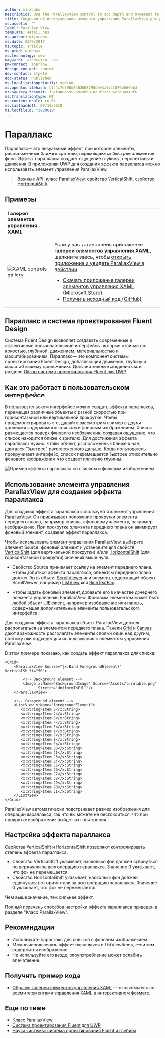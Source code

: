 ```yaml
---
author: mijacobs
Description: Use the ParallaxView control to add depth and movement to your app.
title: Сведения об использовании элемента управления ParallaxView для добавления в приложение глубины и движения.
ms.assetid: ''
label: Parallax View
template: detail.hbs
ms.author: mijacobs
ms.date: 08/9/2017
ms.topic: article
ms.prod: windows
ms.technology: uwp
keywords: windows10, uwp
pm-contact: abarlow
design-contact: conrwi
dev-contact: stpete
doc-status: Published
ms.localizationpriority: medium
ms.openlocfilehash: b144c7e790d0462688795d9e1a6c4f076b569eb3
ms.sourcegitcommit: f5cf806a595969ecbb018c3f7eea86c7a34940f6
ms.translationtype: MT
ms.contentlocale: ru-RU
ms.lasthandoff: 09/10/2018
ms.locfileid: "3820618"
---
```

# <a name="parallax"></a>Параллакс

Параллакс— это визуальный эффект, при котором элементы, расположенные ближе к зрителю, перемещаются быстрее элементов фона. Эффект параллакса создает ощущение глубины, перспективы и движения. В приложении UWP для создания эффекта параллакса можно использовать элемент управления ParallaxView.  

> **Важные API**: [класс ParallaxView](https://docs.microsoft.com/uwp/api/Windows.UI.Xaml.Controls.Parallaxview), [свойство VerticalShift](https://docs.microsoft.com/uwp/api/Windows.UI.Xaml.Controls.Parallaxview.VerticalShift), [свойство HorizontalShift](https://docs.microsoft.com/uwp/api/Windows.UI.Xaml.Controls.Parallaxview.HorizontalShift)

## <a name="examples"></a>Примеры

<table>
<th align="left">Галерея элементов управления XAML<th>
<tr>
<td><img src="images/xaml-controls-gallery-sm.png" alt="XAML controls gallery"></img></td>
<td>
    <p>Если у вас установлено приложение <strong style="font-weight: semi-bold">галереи элементов управления XAML</strong>, щелкните здесь, чтобы <a href="xamlcontrolsgallery:/item/ParallaxView">открыть приложение и увидеть ParallaxView в действии</a>.</p>
    <ul>
    <li><a href="https://www.microsoft.com/store/productId/9MSVH128X2ZT">Скачать приложение галереи элементов управления XAML (Microsoft Store)</a></li>
    <li><a href="https://github.com/Microsoft/Windows-universal-samples/tree/master/Samples/XamlUIBasics">Получить исходный код (GitHub)</a></li>
    </ul>
</td>
</tr>
</table>

## <a name="parallax-and-the-fluent-design-system"></a>Параллакс и система проектирования Fluent Design

 Система Fluent Design позволяет создавать современные и эффективные пользовательские интерфейсы, которые отличаются яркостью, глубиной, движением, материальностью и масштабированием. Параллакс— это компонент системы проектирования Fluent Design, добавляющий движение, глубину и масштаб вашему приложению. Дополнительные сведения см. в разделе [Обзор системы проектирования Fluent для UWP](../fluent-design-system/index.md).

## <a name="how-it-works-in-a-user-interface"></a>Как это работает в пользовательском интерфейсе

В пользовательском интерфейсе можно создать эффекта параллакса, перемещая различные объекты с разной скоростью при горизонтальной или вертикальной прокрутке. <!-- Parallax is an important tool in adding depth to applications along with other techniques like transition animations, perspective tilt, and layering. --> Чтобы продемонстрировать это, давайте рассмотрим пример с двумя уровнями содержимого: списком и фоновым изображением.  Список размещается поверх фонового изображения, создавая ощущение, что список находится ближе к зрителю.  Для достижения эффекта параллакса нужно, чтобы объект, расположенный ближе к нам, двигался "быстрее" расположенного дальше.  Когда пользователь прокручивает интерфейс, список перемещается быстрее относительно фонового изображения, что создает иллюзию глубины.

 ![Пример эффекта параллакса со списком и фоновым изображением](images/_Parallax_v2.gif)

 
## <a name="using-the-parallaxview-control-to-create-a-parallax-effect"></a>Использование элемента управления ParallaxView для создания эффекта параллакса

Для создания эффекта параллакса используется элемент управления [ParallaxView](https://docs.microsoft.com/uwp/api/Windows.UI.Xaml.Controls.Parallaxview). Он привязывает положение прокрутки элемента переднего плана, например списка, к фоновому элементу, например изображению. При прокрутке элемента переднего плана он анимирует фоновый элемент, создавая эффект параллакса. 

Чтобы использовать элемент управления ParallaxView, выберите элемент Source, фоновый элемент и установите для свойств [VerticalShift](https://docs.microsoft.com/uwp/api/Windows.UI.Xaml.Controls.Parallaxview.VerticalShift) (для вертикальной прокрутки) и/или [HorizontalShift](https://docs.microsoft.com/uwp/api/Windows.UI.Xaml.Controls.Parallaxview.HorizontalShift) (для горизонтальной прокрутки) значения выше нуля. 
* Свойство Source принимает ссылку на элемент переднего плана. Чтобы добиться эффекта параллакса, объектом переднего плана должен быть объект [ScrollViewer](https://docs.microsoft.com/en-us/uwp/api/Windows.UI.Xaml.Controls.ScrollViewer) или элемент, содержащий объект ScrollViewer, например [ListView](https://docs.microsoft.com/en-us/uwp/api/windows.ui.xaml.controls.listview) или [RichTextBox](https://docs.microsoft.com/en-us/uwp/api/Windows.UI.Xaml.Controls.RichEditBox). 

* Чтобы задать фоновый элемент, добавьте его в качестве дочернего элемента управления ParallaxView. Фоновым элементом может быть любой объект [UIElement](https://docs.microsoft.com/en-us/uwp/api/windows.ui.xaml.uielement), например [изображение](https://docs.microsoft.com/en-us/uwp/api/Windows.UI.Xaml.Controls.Image) или панель, содержащая дополнительные элементы пользовательского интерфейса. 

Для создания эффекта параллакса объект ParallaxView должен располагаться за элементом переднего плана. Панели [Grid](https://docs.microsoft.com/en-us/uwp/api/windows.ui.xaml.controls.grid) и [Canvas](https://docs.microsoft.com/en-us/uwp/api/windows.ui.xaml.controls.canvas) дают возможность располагать элементы слоями один над другим, поэтому они подходят для использования с элементом управления ParallaxView.  

В этом примере показано, как создать эффект параллакса для списка:
 
```xaml
<Grid>
    <ParallaxView Source="{x:Bind ForegroundElement}" VerticalShift="50"> 
    
        <!-- Background element --> 
        <Image x:Name="BackgroundImage" Source="Assets/turntable.png"
               Stretch="UniformToFill"/>
    </ParallaxView>
    
    <!-- Foreground element -->
    <ListView x:Name="ForegroundElement">
       <x:String>Item 1</x:String> 
       <x:String>Item 2</x:String> 
       <x:String>Item 3</x:String> 
       <x:String>Item 4</x:String> 
       <x:String>Item 5</x:String>  
       <x:String>Item 6</x:String> 
       <x:String>Item 7</x:String> 
       <x:String>Item 8</x:String> 
       <x:String>Item 9</x:String> 
       <x:String>Item 10</x:String>     
       <x:String>Item 11</x:String> 
       <x:String>Item 13</x:String> 
       <x:String>Item 14</x:String> 
       <x:String>Item 15</x:String> 
       <x:String>Item 16</x:String>     
       <x:String>Item 17</x:String> 
       <x:String>Item 18</x:String> 
       <x:String>Item 19</x:String> 
       <x:String>Item 20</x:String> 
       <x:String>Item 21</x:String>        
    </ListView>
</Grid>
``` 

ParallaxView автоматически подстраивает размер изображения для операции параллакса, так что вы можете не беспокоиться, что при прокрутке изображение выйдет из поля зрения.

## <a name="customizing-the-parallax-effect"></a>Настройка эффекта параллакса 

Свойства VerticalShift и HorizontalShift позволяют контролировать степень эффекта параллакса.

* Свойство VerticalShift указывает, насколько фон должен сдвинуться по вертикали за всю операцию параллакса. Значение 0 указывает, что фон не перемещается.
* Свойство HorizontalShift указывает, насколько фон должен сдвинуться по горизонтали за всю операцию параллакса. Значение 0 указывает, что фон не перемещается.

Чем выше значение, тем сильнее эффект. 

Полный перечень способов настройки эффекта параллакса приведен в разделе "Класс ParallaxView". 

## <a name="dos-and-donts"></a>Рекомендации

- Используйте параллакс для списков с фоновым изображением.
- Можно использовать эффект параллакса в ListViewItems, если там содержится изображение.
- Не используйте его везде, злоупотребление может ослабить впечатление.

## <a name="get-the-sample-code"></a>Получить пример кода

- [Образец галереи элементов управления XAML](https://github.com/Microsoft/Windows-universal-samples/tree/master/Samples/XamlUIBasics) — ознакомьтесь со всеми элементами управления XAML в интерактивном формате.

## <a name="related-articles"></a>Еще по теме

- [Класс ParallaxView](https://docs.microsoft.com/uwp/api/Windows.UI.Xaml.Controls.Parallaxview) 
- [Система проектирования Fluent для UWP](../fluent-design-system/index.md)
- [Наука системы: система проектирования Fluent и глубина](https://medium.com/microsoft-design/science-in-the-system-fluent-design-and-depth-fb6d0f23a53f)
